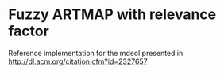 # Fuzzy ARTMAP with relevance factor

Reference implementation for the mdeol presented in http://dl.acm.org/citation.cfm?id=2327657 
